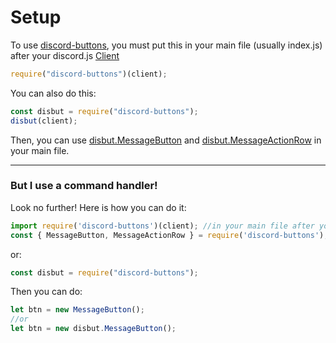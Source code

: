 # Setup

To use [discord-buttons](https://npmjs.com/discord-buttons), you must put this in your main file (usually index.js) after your discord.js [Client](https://discord.js.org/#/docs/main/stable/class/Client)

```js
require("discord-buttons")(client);
```

You can also do this:

```js
const disbut = require("discord-buttons");
disbut(client);
```

Then, you can use [disbut.MessageButton](../constructors/message-button) and [disbut.MessageActionRow](../constructors/message-action-row) in your main file.

<hr />

### But I use a command handler!

Look no further! Here is how you can do it:

```js
import require('discord-buttons')(client); //in your main file after your client, and on the command file put:
const { MessageButton, MessageActionRow } = require('discord-buttons');
```

or:

```js
const disbut = require("discord-buttons");
```

Then you can do:

```js
let btn = new MessageButton();
//or
let btn = new disbut.MessageButton();
```
